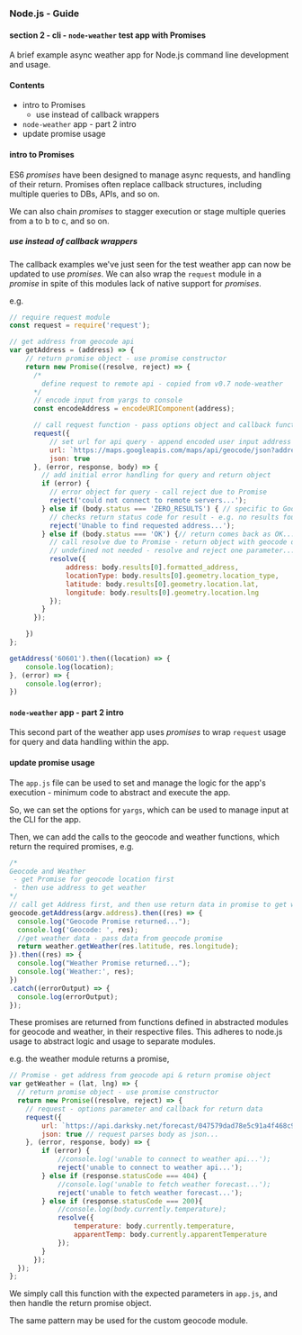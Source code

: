 ### Node.js - Guide
#### section 2 - cli - `node-weather` test app with Promises

A brief example async weather app for Node.js command line development and usage.

#### Contents
* intro to Promises
  * use instead of callback wrappers
* `node-weather` app - part 2 intro
* update promise usage

#### intro to Promises
ES6 *promises* have been designed to manage async requests, and handling of their return. Promises often replace callback structures, including multiple queries to DBs, APIs, and so on.

We can also chain *promises* to stagger execution or stage multiple queries from a to b to c, and so on.

##### use instead of callback wrappers
The callback examples we've just seen for the test weather app can now be updated to use *promises*. We can also wrap the `request` module in a *promise* in spite of this modules lack of native support for *promises*.

e.g.

```js
// require request module
const request = require('request');

// get address from geocode api
var getAddress = (address) => {
    // return promise object - use promise constructor
    return new Promise((resolve, reject) => {
      /*
        define request to remote api - copied from v0.7 node-weather
      */
      // encode input from yargs to console
      const encodeAddress = encodeURIComponent(address);

      // call request function - pass options object and callback function for return...
      request({
          // set url for api query - append encoded user input address
          url: `https://maps.googleapis.com/maps/api/geocode/json?address=${encodeAddress}`,
          json: true
      }, (error, response, body) => {
        // add initial error handling for query and return object
        if (error) {
          // error object for query - call reject due to Promise
          reject('could not connect to remote servers...');
        } else if (body.status === 'ZERO_RESULTS') { // specific to Google API - check return property for other APIs
          // checks return status code for result - e.g. no results found - again, call reject due to Promise
          reject('Unable to find requested address...');
        } else if (body.status === 'OK') {// return comes back as OK...
          // call resolve due to Promise - return object with geocode data
          // undefined not needed - resolve and reject one parameter...
          resolve({
              address: body.results[0].formatted_address,
              locationType: body.results[0].geometry.location_type,
              latitude: body.results[0].geometry.location.lat,
              longitude: body.results[0].geometry.location.lng
          });
        }
      });

    })
};

getAddress('60601').then((location) => {
    console.log(location);
}, (error) => {
    console.log(error);
})
```

#### `node-weather` app - part 2 intro
This second part of the weather app uses *promises* to wrap `request` usage for query and data handling within the app.

#### update promise usage
The `app.js` file can be used to set and manage the logic for the app's execution - minimum code to abstract and execute the app.

So, we can set the options for `yargs`, which can be used to manage input at the CLI for the app.

Then, we can add the calls to the geocode and weather functions, which return the required promises, e.g.

```js
/*
Geocode and Weather
 - get Promise for geocode location first
 - then use address to get weather
*/
// call get Address first, and then use return data in promise to get weather from api...
geocode.getAddress(argv.address).then((res) => {
  console.log("Geocode Promise returned...");
  console.log('Geocode: ', res);
  //get weather data - pass data from geocode promise
  return weather.getWeather(res.latitude, res.longitude);
}).then((res) => {
  console.log("Weather Promise returned...");
  console.log('Weather:', res);
})
.catch((errorOutput) => {
  console.log(errorOutput);
});
```

These promises are returned from functions defined in abstracted modules for geocode and weather, in their respective files. This adheres to node.js usage to abstract logic and usage to separate modules.

e.g. the weather module returns a promise,

```js
// Promise - get address from geocode api & return promise object
var getWeather = (lat, lng) => {
  // return promise object - use promise constructor
  return new Promise((resolve, reject) => {
    // request - options parameter and callback for return data
    request({
        url: `https://api.darksky.net/forecast/047579dad78e5c91a4f468c95380a92f/${lat},${lng}`,
        json: true // request parses body as json...
    }, (error, response, body) => {
        if (error) {
            //console.log('unable to connect to weather api...');
            reject('unable to connect to weather api...');
        } else if (response.statusCode === 404) {
            //console.log('unable to fetch weather forecast...');
            reject('unable to fetch weather forecast...');
        } else if (response.statusCode === 200){
            //console.log(body.currently.temperature);
            resolve({
                temperature: body.currently.temperature,
                apparentTemp: body.currently.apparentTemperature
            });
        }
      });
  });
};
```

We simply call this function with the expected parameters in `app.js`, and then handle the return promise object.

The same pattern may be used for the custom geocode module.
